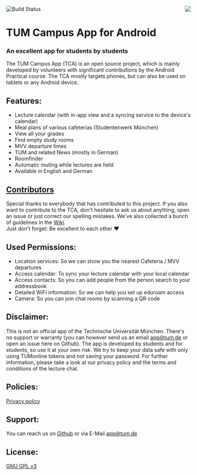 ![Build Status](https://img.shields.io/github/workflow/status/TUM-Dev/Campus-Android/CI?color=%23a2ad00&label=Build%20Status)
<a href="https://play.google.com/store/apps/details?id=de.tum.in.tumcampus">
<img src="https://play.google.com/intl/en_us/badges/images/badge_new.png" align="right">
</a>

# TUM Campus App for Android
### An excellent app for students by students
The TUM Campus App (TCA) is an open source project, which is mainly developed by volunteers with significant contributions by the Android Practical course. The TCA mostly targets phones, but can also be used on tablets or any Android device.

## Features:
- Lecture calendar (with in-app view and a syncing service to the device's calendar)
- Meal plans of various cafeterias (Studentenwerk München)
- View all your grades
- Find empty study rooms
- MVV departure times
- TUM and related News (mostly in German)
- Roomfinder
- Automatic muting while lectures are held
- Available in English and German

## [Contributors](https://github.com/TUM-Dev/Campus-Android/blob/master/CONTRIBUTORS.md)
Special thanks to everybody that has contributed to this project. If you also want to contribute to the TCA, don't hesitate to ask us about anything, open an issue or just correct our spelling mistakes. We've also collected a bunch of guidelines in the [Wiki](https://github.com/TUM-Dev/Campus-Android/wiki).  
Just don't forget: Be excellent to each other :heart:

## Used Permissions:
+ Location services: So we can show you the nearest Cafeteria / MVV departures
+ Access calendar: To sync your lecture calendar with your local calendar
+ Access contacts: So you can add people from the person search to your addressbook
+ Detailed WiFi information: So we can help you set up eduroam access
+ Camera: So you can join chat rooms by scanning a QR code

## Disclaimer:
This is not an official app of the Technische Universität München. There's no support or warranty (you can however send us an email [app@tum.de](mailto:app@tum.de) or open an issue here on Github). The app is developed by students and for students, so use it at your own risk. We try to keep your data safe with only using TUMonline tokens and not saving your password. For further information, please take a look at our privacy policy and the terms and conditions of the lecture chat.

## Policies:
[Privacy policy](https://www.tum.app/privacy/)

## Support:
You can reach us on [Github](https://github.com/TUM-Dev/Campus-Android) or via E-Mail [app@tum.de](mailto:app@tum.de)

## License:
[GNU GPL v3](http://www.gnu.org/licenses/gpl.html)  
